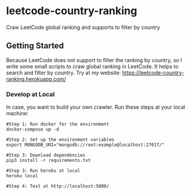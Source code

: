 # leetcode-country-ranking
Craw LeetCode global ranking and supports to filter by country

## Getting Started
Because LeetCode does not support to filter the ranking by country, so I write some small scripts to craw global ranking in LeetCode. It helps to search and filter by country.
Try at my website: https://leetcode-country-ranking.herokuapp.com/

### Develop at Local
In case, you want to build your own crawler. Run these steps at your local machine:
```
#Step 1: Run docker for the environment
docker-compose up -d

#Step 2: Set up the environment variables
export MONGODB_URI="mongodb://root:example@localhost:27017/"

#Step 3: Download dependencies
pip3 install -r requirements.txt

#Step 3: Run heroku at local
heroku local

#Step 4: Test at http://localhost:5000/
```
